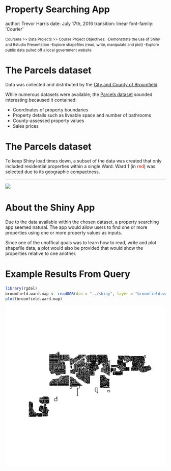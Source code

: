 Property Searching App
========================================================
author: Trevor Harris
date: July 17th, 2016
transition: linear
font-family: 'Courier'

<small>
Coursera >> Data Projects >> Course Project
</small>

<small>
Objectives:  
-Demonstrate the use of Shiny and Rstudio Presentation  
-Explore shapefiles (read, write, manipulate and plot)  
-Explore public data pulled off a local government website
</small>

The Parcels dataset
========================================================

Data was collected and distributed by the [City and County of Broomfield](http://broomfield.org).

While numerous datasets were available, the [Parcels dataset](http://opendata.broomfield.org/datasets/7116fc2360784cd39e7f199222099027_0) sounded interesting becaused it contained:
* Coordinates of property boundaries
* Property details such as liveable space and number of bathrooms
* County-assessed property values
* Sales prices

The Parcels dataset
========================================================

To keep Shiny load times down, a subset of the data was created that only included residential properties within a single Ward.  Ward 1 (in <span style="color:red">red</span>) was selected due to its geographic compactness.

***

![](http://extras.mnginteractive.com/live/media/site24/2015/0429/20150429_100809_BroomfieldWardMap2015.jpg)

About the Shiny App
========================================================

Due to the data available within the chosen dataset, a property searching app seemed natural.  The app would allow users to find one or more properties using one or more property values as inputs.

Since one of the unoffical goals was to learn how to read, write and plot shapefile data, a plot would also be provided that would show the properties relative to one another.

Example Results From Query
========================================================


```r
library(rgdal)
broomfield.ward.map <- readOGR(dsn = "../shiny", layer = "broomfield.ward.map", verbose=FALSE)
plot(broomfield.ward.map)
```

![plot of chunk unnamed-chunk-1](presentation-figure/unnamed-chunk-1-1.png)
